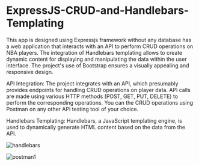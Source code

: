 # ExpressJS-CRUD-and-Handlebars-Templating
This app is designed using Expressjs framework without any database has a web application that interacts with an API to perform CRUD operations on NBA players. The integration of Handlebars templating allows to create dynamic content for displaying and manipulating the data within the user interface. The project's use of Bootstrap ensures a visually appealing and responsive design.

API Integration:
The project integrates with an API, which presumably provides endpoints for handling CRUD operations on player data.
API calls are made using various HTTP methods (POST, GET, PUT, DELETE) to perform the corresponding operations. You can the CRUD operations using Postman on any other API testing tool of your choice.

Handlebars Templating:
Handlebars, a JavaScript templating engine, is used to dynamically generate HTML content based on the data from the API.

![handlebars](https://github.com/jimmyurl/ExpressJS-CRUD-and-Handlebars-Templating/assets/33938444/2c63ad85-c59f-4749-a71f-afba5d85f8b5)


![postman1](https://github.com/jimmyurl/ExpressJS-CRUD-and-Handlebars-Templating/assets/33938444/2113a8e0-237d-4970-b9da-888a13570faa)

